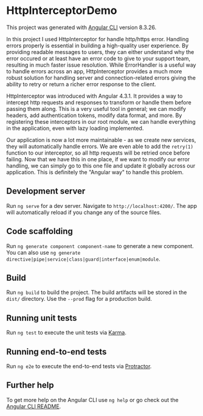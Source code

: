 # HttpInterceptorDemo

This project was generated with [Angular CLI](https://github.com/angular/angular-cli) version 8.3.26.

In this project I used HttpInterceptor for handle http/https error.
Handling errors properly is essential in building a high-quality user experience. By providing readable messages to users, they can either understand why the error occured or at least have an error code to give to your support team, resulting in much faster issue resolution. While ErrorHandler is a useful way to handle errors across an app, HttpInterceptor provides a much more robust solution for handling server and connection-related errors giving the ability to retry or return a richer error response to the client.

HttpInterceptor was introduced with Angular 4.3.1. It provides a way to intercept http requests and responses to transform or handle them before passing them along. This is a very useful tool in general; we can modify headers, add authentication tokens, modify data format, and more. By registering these interceptors in our root module, we can handle everything in the application, even with lazy loading implemented.

Our application is now a lot more maintainable - as we create new services, they will automatically handle errors. We are even able to add the `retry(1)` function to our interceptor, so all http requests will be retried once before failing. Now that we have this in one place, if we want to modify our error handling, we can simply go to this one file and update it globally across our application. This is definitely the "Angular way" to handle this problem.

## Development server

Run `ng serve` for a dev server. Navigate to `http://localhost:4200/`. The app will automatically reload if you change any of the source files.

## Code scaffolding

Run `ng generate component component-name` to generate a new component. You can also use `ng generate directive|pipe|service|class|guard|interface|enum|module`.

## Build

Run `ng build` to build the project. The build artifacts will be stored in the `dist/` directory. Use the `--prod` flag for a production build.

## Running unit tests

Run `ng test` to execute the unit tests via [Karma](https://karma-runner.github.io).

## Running end-to-end tests

Run `ng e2e` to execute the end-to-end tests via [Protractor](http://www.protractortest.org/).

## Further help

To get more help on the Angular CLI use `ng help` or go check out the [Angular CLI README](https://github.com/angular/angular-cli/blob/master/README.md).
